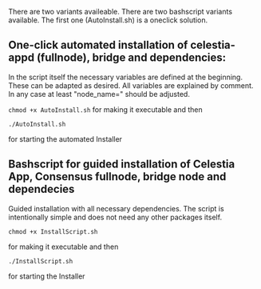 There are two variants availeable. 
There are two bashscript variants available. The first one (AutoInstall.sh) is a oneclick solution. 

## One-click automated installation of celestia-appd (fullnode), bridge and dependencies:

In the script itself the necessary variables are defined at the beginning. 
These can be adapted as desired. All variables are explained by comment.
In any case at least "node_name=" should be adjusted.

```chmod +x AutoInstall.sh``` 
for making it executable and then

```./AutoInstall.sh```

for starting the automated Installer

## Bashscript for guided installation of Celestia App, Consensus fullnode, bridge node and dependecies

Guided installation with all necessary dependencies.
The script is intentionally simple and does not need any other packages itself.

```chmod +x InstallScript.sh``` 

for making it executable and then

```./InstallScript.sh```

for starting the Installer

